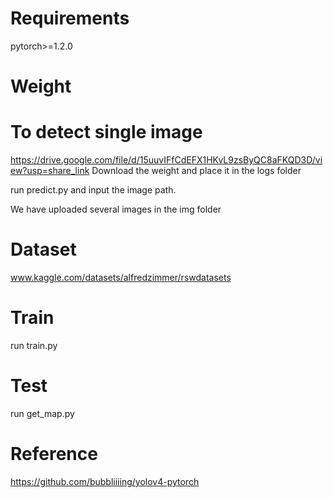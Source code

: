 # Requirements
pytorch>=1.2.0
# Weight
# To detect single image
https://drive.google.com/file/d/15uuvIFfCdEFX1HKvL9zsByQC8aFKQD3D/view?usp=share_link
Download the weight and place it in the logs folder

run predict.py and input the image path.

We have uploaded several images in the img folder
# Dataset
www.kaggle.com/datasets/alfredzimmer/rswdatasets
# Train
run train.py
# Test
run get_map.py
# Reference
https://github.com/bubbliiiing/yolov4-pytorch
